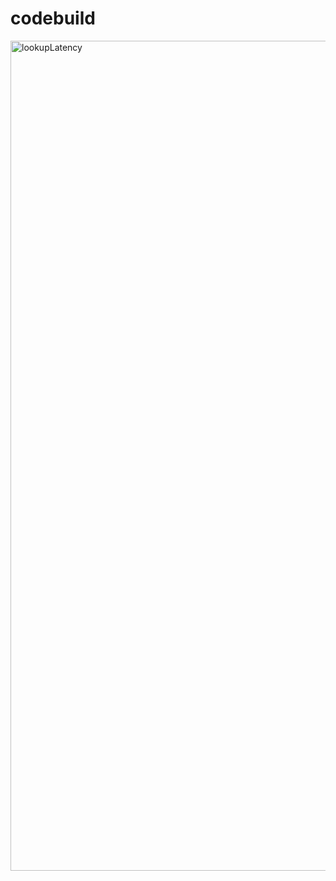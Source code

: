 # codebuild

<img width="1328" alt="lookupLatency" src="https://user-images.githubusercontent.com/95241392/221678879-72e417b9-0c30-43cc-909e-56cc9edbdd4b.png">
